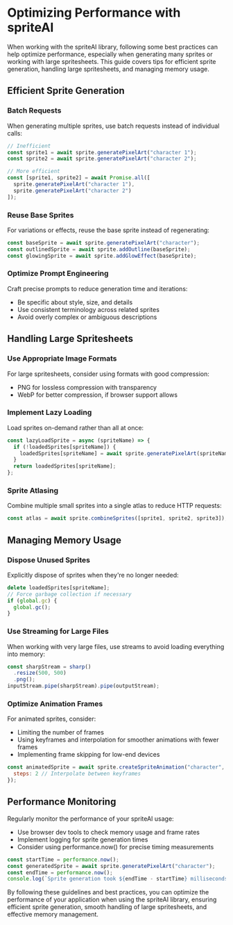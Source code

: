 

  # Optimizing Performance with spriteAI

When working with the spriteAI library, following some best practices can help optimize performance, especially when generating many sprites or working with large spritesheets. This guide covers tips for efficient sprite generation, handling large spritesheets, and managing memory usage.

## Efficient Sprite Generation

### Batch Requests

When generating multiple sprites, use batch requests instead of individual calls:

```javascript
// Inefficient
const sprite1 = await sprite.generatePixelArt("character 1");
const sprite2 = await sprite.generatePixelArt("character 2");

// More efficient
const [sprite1, sprite2] = await Promise.all([
  sprite.generatePixelArt("character 1"),
  sprite.generatePixelArt("character 2")
]);
```

### Reuse Base Sprites

For variations or effects, reuse the base sprite instead of regenerating:

```javascript
const baseSprite = await sprite.generatePixelArt("character");
const outlinedSprite = await sprite.addOutline(baseSprite);
const glowingSprite = await sprite.addGlowEffect(baseSprite);
```

### Optimize Prompt Engineering

Craft precise prompts to reduce generation time and iterations:

- Be specific about style, size, and details
- Use consistent terminology across related sprites
- Avoid overly complex or ambiguous descriptions

## Handling Large Spritesheets

### Use Appropriate Image Formats

For large spritesheets, consider using formats with good compression:

- PNG for lossless compression with transparency
- WebP for better compression, if browser support allows

### Implement Lazy Loading

Load sprites on-demand rather than all at once:

```javascript
const lazyLoadSprite = async (spriteName) => {
  if (!loadedSprites[spriteName]) {
    loadedSprites[spriteName] = await sprite.generatePixelArt(spriteName);
  }
  return loadedSprites[spriteName];
};
```

### Sprite Atlasing

Combine multiple small sprites into a single atlas to reduce HTTP requests:

```javascript
const atlas = await sprite.combineSprites([sprite1, sprite2, sprite3]);
```

## Managing Memory Usage

### Dispose Unused Sprites

Explicitly dispose of sprites when they're no longer needed:

```javascript
delete loadedSprites[spriteName];
// Force garbage collection if necessary
if (global.gc) {
  global.gc();
}
```

### Use Streaming for Large Files

When working with very large files, use streams to avoid loading everything into memory:

```javascript
const sharpStream = sharp()
  .resize(500, 500)
  .png();
inputStream.pipe(sharpStream).pipe(outputStream);
```

### Optimize Animation Frames

For animated sprites, consider:

- Limiting the number of frames
- Using keyframes and interpolation for smoother animations with fewer frames
- Implementing frame skipping for low-end devices

```javascript
const animatedSprite = await sprite.createSpriteAnimation("character", 4, {
  steps: 2 // Interpolate between keyframes
});
```

## Performance Monitoring

Regularly monitor the performance of your spriteAI usage:

- Use browser dev tools to check memory usage and frame rates
- Implement logging for sprite generation times
- Consider using performance.now() for precise timing measurements

```javascript
const startTime = performance.now();
const generatedSprite = await sprite.generatePixelArt("character");
const endTime = performance.now();
console.log(`Sprite generation took ${endTime - startTime} milliseconds`);
```

By following these guidelines and best practices, you can optimize the performance of your application when using the spriteAI library, ensuring efficient sprite generation, smooth handling of large spritesheets, and effective memory management.

  